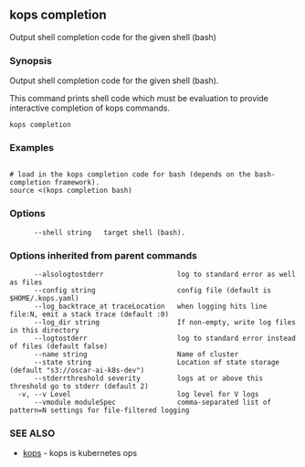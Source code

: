 ## kops completion

Output shell completion code for the given shell (bash)

### Synopsis


Output shell completion code for the given shell (bash).

This command prints shell code which must be evaluation to provide interactive
completion of kops commands.

```
kops completion
```

### Examples

```

# load in the kops completion code for bash (depends on the bash-completion framework).
source <(kops completion bash)
```

### Options

```
      --shell string   target shell (bash).
```

### Options inherited from parent commands

```
      --alsologtostderr                  log to standard error as well as files
      --config string                    config file (default is $HOME/.kops.yaml)
      --log_backtrace_at traceLocation   when logging hits line file:N, emit a stack trace (default :0)
      --log_dir string                   If non-empty, write log files in this directory
      --logtostderr                      log to standard error instead of files (default false)
      --name string                      Name of cluster
      --state string                     Location of state storage (default "s3://oscar-ai-k8s-dev")
      --stderrthreshold severity         logs at or above this threshold go to stderr (default 2)
  -v, --v Level                          log level for V logs
      --vmodule moduleSpec               comma-separated list of pattern=N settings for file-filtered logging
```

### SEE ALSO
* [kops](kops.md)	 - kops is kubernetes ops


